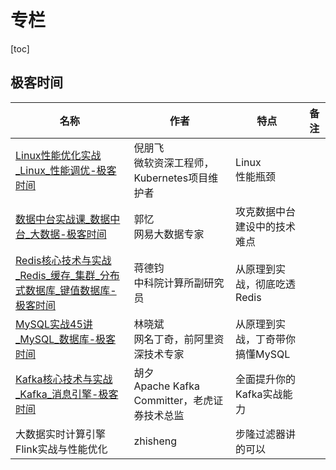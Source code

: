 # 专栏

[toc]

## 极客时间

| 名称                                                         | 作者                                               | 特点                            | 备注 |
| ------------------------------------------------------------ | -------------------------------------------------- | ------------------------------- | ---- |
| [Linux性能优化实战_Linux_性能调优-极客时间](https://time.geekbang.org/column/intro/140) | 倪朋飞<br />微软资深工程师，Kubernetes项目维护者   | Linux<br />性能瓶颈             |      |
| [数据中台实战课_数据中台_大数据-极客时间](https://time.geekbang.org/column/intro/100049101) | 郭忆<br />网易大数据专家                           | 攻克数据中台建设中的技术难点    |      |
| [Redis核心技术与实战_Redis_缓存_集群_分布式数据库_键值数据库-极客时间](https://time.geekbang.org/column/intro/329) | 蒋德钧<br />中科院计算所副研究员                   | 从原理到实战，彻底吃透 Redis    |      |
| [MySQL实战45讲_MySQL_数据库-极客时间](https://time.geekbang.org/column/intro/100020801) | 林晓斌<br />网名丁奇，前阿里资深技术专家           | 从原理到实战，丁奇带你搞懂MySQL |      |
| [Kafka核心技术与实战_Kafka_消息引擎-极客时间](https://time.geekbang.org/column/intro/100029201) | 胡夕<br />Apache Kafka Committer，老虎证券技术总监 | 全面提升你的Kafka实战能力       |      |
| 大数据实时计算引擎Flink实战与性能优化                        | zhisheng                                           | 步隆过滤器讲的可以              |      |

